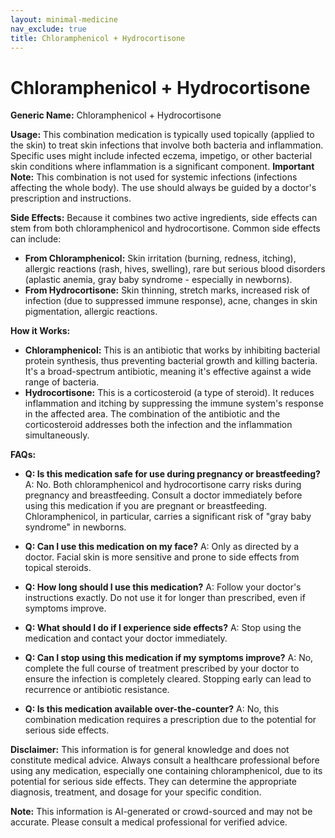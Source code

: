 ```yaml
---
layout: minimal-medicine
nav_exclude: true
title: Chloramphenicol + Hydrocortisone
---
```


# Chloramphenicol + Hydrocortisone

**Generic Name:** Chloramphenicol + Hydrocortisone

**Usage:** This combination medication is typically used topically (applied to the skin) to treat skin infections that involve both bacteria and inflammation.  Specific uses might include infected eczema, impetigo, or other bacterial skin conditions where inflammation is a significant component.  **Important Note:** This combination is not used for systemic infections (infections affecting the whole body).  The use should always be guided by a doctor's prescription and instructions.

**Side Effects:**  Because it combines two active ingredients, side effects can stem from both chloramphenicol and hydrocortisone.  Common side effects can include:

* **From Chloramphenicol:** Skin irritation (burning, redness, itching), allergic reactions (rash, hives, swelling),  rare but serious blood disorders (aplastic anemia, gray baby syndrome - especially in newborns).
* **From Hydrocortisone:** Skin thinning, stretch marks, increased risk of infection (due to suppressed immune response), acne, changes in skin pigmentation,  allergic reactions.


**How it Works:**

* **Chloramphenicol:** This is an antibiotic that works by inhibiting bacterial protein synthesis, thus preventing bacterial growth and killing bacteria. It's a broad-spectrum antibiotic, meaning it's effective against a wide range of bacteria.
* **Hydrocortisone:** This is a corticosteroid (a type of steroid). It reduces inflammation and itching by suppressing the immune system's response in the affected area. The combination of the antibiotic and the corticosteroid addresses both the infection and the inflammation simultaneously.

**FAQs:**

* **Q: Is this medication safe for use during pregnancy or breastfeeding?**  A:  No.  Both chloramphenicol and hydrocortisone carry risks during pregnancy and breastfeeding.  Consult a doctor immediately before using this medication if you are pregnant or breastfeeding. Chloramphenicol, in particular, carries a significant risk of "gray baby syndrome" in newborns.

* **Q: Can I use this medication on my face?** A:  Only as directed by a doctor.  Facial skin is more sensitive and prone to side effects from topical steroids.

* **Q: How long should I use this medication?** A:  Follow your doctor's instructions exactly.  Do not use it for longer than prescribed, even if symptoms improve.

* **Q: What should I do if I experience side effects?** A: Stop using the medication and contact your doctor immediately.

* **Q: Can I stop using this medication if my symptoms improve?** A: No, complete the full course of treatment prescribed by your doctor to ensure the infection is completely cleared. Stopping early can lead to recurrence or antibiotic resistance.

* **Q: Is this medication available over-the-counter?** A: No, this combination medication requires a prescription due to the potential for serious side effects.


**Disclaimer:** This information is for general knowledge and does not constitute medical advice.  Always consult a healthcare professional before using any medication, especially one containing chloramphenicol, due to its potential for serious side effects.  They can determine the appropriate diagnosis, treatment, and dosage for your specific condition.


**Note:** This information is AI-generated or crowd-sourced and may not be accurate. Please consult a medical professional for verified advice.